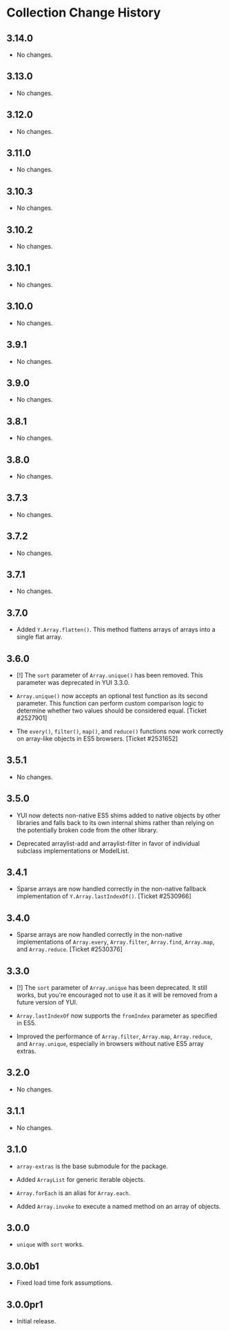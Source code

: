 Collection Change History
=========================

3.14.0
------

* No changes.

3.13.0
------

* No changes.

3.12.0
------

* No changes.

3.11.0
------

* No changes.

3.10.3
------

* No changes.

3.10.2
------

* No changes.

3.10.1
------

* No changes.

3.10.0
------

* No changes.

3.9.1
-----

* No changes.

3.9.0
-----

* No changes.

3.8.1
-----

* No changes.

3.8.0
-----

* No changes.

3.7.3
-----

* No changes.


3.7.2
-----

* No changes.


3.7.1
-----

* No changes.


3.7.0
-----

* Added `Y.Array.flatten()`. This method flattens arrays of arrays into a single
  flat array.


3.6.0
-----

* [!] The `sort` parameter of `Array.unique()` has been removed. This parameter
  was deprecated in YUI 3.3.0.

* `Array.unique()` now accepts an optional test function as its second
  parameter. This function can perform custom comparison logic to determine
  whether two values should be considered equal. [Ticket #2527901]

* The `every()`, `filter()`, `map()`, and `reduce()` functions now work
  correctly on array-like objects in ES5 browsers. [Ticket #2531652]


3.5.1
-----

* No changes.


3.5.0
-----

* YUI now detects non-native ES5 shims added to native objects by other
  libraries and falls back to its own internal shims rather than relying on the
  potentially broken code from the other library.

* Deprecated arraylist-add and arraylist-filter in favor of individual
  subclass implementations or ModelList.


3.4.1
-----

* Sparse arrays are now handled correctly in the non-native fallback
  implementation of `Y.Array.lastIndexOf()`. [Ticket #2530966]


3.4.0
-----

* Sparse arrays are now handled correctly in the non-native implementations of
  `Array.every`, `Array.filter`, `Array.find`, `Array.map`, and
  `Array.reduce`. [Ticket #2530376]


3.3.0
-----

* [!] The `sort` parameter of `Array.unique` has been deprecated. It still
  works, but you're encouraged not to use it as it will be removed from a
  future version of YUI.

* `Array.lastIndexOf` now supports the `fromIndex` parameter as specified in
  ES5.

* Improved the performance of `Array.filter`, `Array.map`, `Array.reduce`, and
  `Array.unique`, especially in browsers without native ES5 array extras.


3.2.0
-----

* No changes.


3.1.1
-----

* No changes.


3.1.0
------

* `array-extras` is the base submodule for the package.

* Added `ArrayList` for generic iterable objects.

* `Array.forEach` is an alias for `Array.each`.

* Added `Array.invoke` to execute a named method on an array of objects.


3.0.0
-----

* `unique` with `sort` works.


3.0.0b1
-------

* Fixed load time fork assumptions.


3.0.0pr1
--------

* Initial release.
